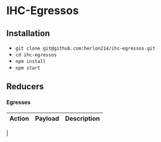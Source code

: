 # IHC-Egressos

## Installation

* `git clone git@github.com:herlon214/ihc-egressos.git`
* `cd ihc-egressos`
* `npm install`
* `npm start`

## Reducers

#### Egresses
|Action|Payload|Description|
|------|-------|-----------|
|